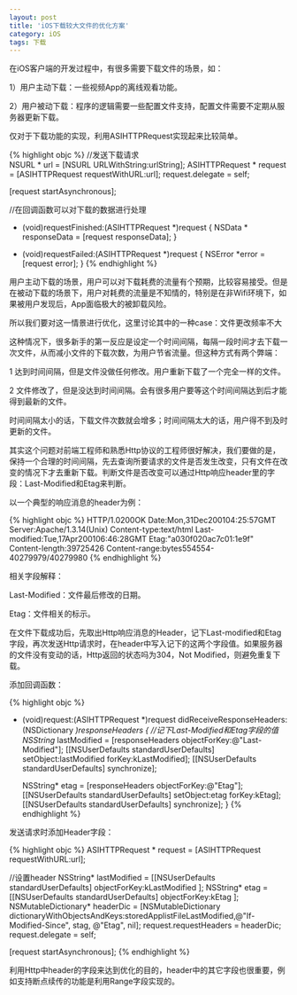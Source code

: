 ```yaml
---
layout: post
title: 'iOS下载较大文件的优化方案'
category: iOS
tags: 下载
---
```




在iOS客户端的开发过程中，有很多需要下载文件的场景，如：

1）用户主动下载：一些视频App的离线观看功能。

2）用户被动下载：程序的逻辑需要一些配置文件支持，配置文件需要不定期从服务器更新下载。

仅对于下载功能的实现，利用ASIHTTPRequest实现起来比较简单。   

{% highlight objc %}
//发送下载请求     
NSURL * url = [NSURL URLWithString:urlString];
ASIHTTPRequest * request = [ASIHTTPRequest requestWithURL:url];
request.delegate = self;

[request startAsynchronous];

//在回调函数可以对下载的数据进行处理
- (void)requestFinished:(ASIHTTPRequest *)request
{
   NSData * responseData = [request responseData];
}
 
- (void)requestFailed:(ASIHTTPRequest *)request
{
   NSError *error = [request error];
}
{% endhighlight %}

用户主动下载的场景，用户可以对下载耗费的流量有个预期，比较容易接受。但是在被动下载的场景下，用户对耗费的流量是不知情的，特别是在非Wifi环境下，如果被用户发现后，App面临极大的被卸载风险。


所以我们要对这一情景进行优化，这里讨论其中的一种case：文件更改频率不大

这种情况下，很多新手的第一反应是设定一个时间间隔，每隔一段时间才去下载一次文件，从而减小文件的下载次数，为用户节省流量。但这种方式有两个弊端：

1 达到时间间隔，但是文件没做任何修改。用户重新下载了一个完全一样的文件。

2 文件修改了，但是没达到时间间隔。会有很多用户要等这个时间间隔达到后才能得到最新的文件。

时间间隔太小的话，下载文件次数就会增多；时间间隔太大的话，用户得不到及时更新的文件。

其实这个问题对前端工程师和熟悉Http协议的工程师很好解决，我们要做的是，保持一个合理的时间间隔，先去查询所要请求的文件是否发生改变，只有文件在改变的情况下才去重新下载。判断文件是否改变可以通过Http响应header里的字段：Last-Modified和Etag来判断。

以一个典型的响应消息的header为例：

{% highlight objc %}
HTTP/1.0200OK 
Date:Mon,31Dec200104:25:57GMT 
Server:Apache/1.3.14(Unix) 
Content-type:text/html 
Last-modified:Tue,17Apr200106:46:28GMT 
Etag:"a030f020ac7c01:1e9f" 
Content-length:39725426 
Content-range:bytes554554-40279979/40279980 
{% endhighlight %}

相关字段解释：

Last-Modified：文件最后修改的日期。

Etag：文件相关的标示。



在文件下载成功后，先取出Http响应消息的Header，记下Last-modified和Etag字段，再次发送Http请求时，在header中写入记下的这两个字段值。如果服务器的文件没有变动的话，Http返回的状态吗为304，Not Modified，则避免重复下载。


添加回调函数：

{% highlight objc %}
- (void)request:(ASIHTTPRequest *)request didReceiveResponseHeaders:(NSDictionary *)responseHeaders
{
    //记下Last-Modified和Etag字段的值
    NSString* lastModified = [responseHeaders objectForKey:@"Last-Modified"];
    [[NSUserDefaults standardUserDefaults] setObject:lastModified forKey:kLastModified];
    [[NSUserDefaults standardUserDefaults] synchronize];
   
   
    NSString* etag = [responseHeaders objectForKey:@"Etag"];
    [[NSUserDefaults standardUserDefaults] setObject:etag forKey:kEtag];
    [[NSUserDefaults standardUserDefaults] synchronize];
}
{% endhighlight %}

发送请求时添加Header字段：

{% highlight objc %}
ASIHTTPRequest * request = [ASIHTTPRequest requestWithURL:url];

//设置header
NSString* lastModified = [[NSUserDefaults standardUserDefaults] objectForKey:kLastModified ];
NSString* etag = [[NSUserDefaults standardUserDefaults] objectForKey:kEtag  ];
NSMutableDictionary* headerDic = [NSMutableDictionary dictionaryWithObjectsAndKeys:storedApplistFileLastModified,@"If-Modified-Since", stag, @"Etag", nil];
request.requestHeaders = headerDic;
request.delegate = self;

[request startAsynchronous];
{% endhighlight %}

利用Http中header的字段来达到优化的目的，header中的其它字段也很重要，例如支持断点续传的功能是利用Range字段实现的。
